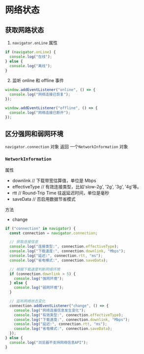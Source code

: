 # 网络状态

## 获取网路状态

1. `navigator.onLine` 属性

```js
if (navigator.onLine) {
  console.log("在线");
} else {
  console.log("离线");
}
```

2. 监听 online 和 offline 事件

```js
window.addEventListener("online", () => {
  console.log("网络连接已恢复");
});

window.addEventListener("offline", () => {
  console.log("网络连接已断开");
});
```

## 区分强网和弱网环境

`navigator.connection` 对象 返回 一个`NetworkInformation` 对象

### `NetworkInformation`

属性

- downlink // 下载带宽估算值，单位是 Mbps
- effectiveType // 有效连接类型，比如'slow-2g', '2g', '3g', '4g'等。
- rtt // Round-Trip Time 往返延迟时间，单位是毫秒
- saveData // 否启用数据节省模式

方法

- change

```js
if ("connection" in navigator) {
  const connection = navigator.connection;

  // 获取连接信息
  console.log("连接类型:", connection.effectiveType);
  console.log("下载速度:", connection.downlink, "Mbps");
  console.log("延迟:", connection.rtt, "ms");
  console.log("省电模式:", connection.saveData);

  // 根据下载速度判断网络环境
  if (connection.downlink > 5) {
    console.log("强网环境");
  } else {
    console.log("弱网环境");
  }

  // 监听网络状态变化
  connection.addEventListener("change", () => {
    console.log("网络连接信息发生变化");
    console.log("有效类型:", connection.effectiveType);
    console.log("下载速度:", connection.downlink, "Mbps");
    console.log("延迟:", connection.rtt, "ms");
    console.log("省电模式:", connection.saveData);
  });
} else {
  console.log("浏览器不支持网络信息API");
}
```
